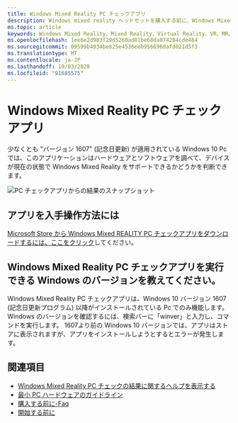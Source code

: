 ```yaml
---
title: Windows Mixed Reality PC チェックアプリ
description: Windows mixed reality ヘッドセットを購入する前に、Windows Mixed Reality PC チェックアプリを検索して使用し、PC の互換性をテストする方法について説明します。
ms.topic: article
keywords: Windows Mixed Reality、Mixed Reality、Virtual Reality、VR、MR、互換性、互換性、PC、システム要件
ms.openlocfilehash: 1ee6e2d983f29d5260ad81be68da874204cde464
ms.sourcegitcommit: 09599b4034be825e4536eeb9566968afd021d5f3
ms.translationtype: MT
ms.contentlocale: ja-JP
ms.lasthandoff: 10/03/2020
ms.locfileid: "91685575"
---
```

# <a name="windows-mixed-reality-pc-check-app"></a>Windows Mixed Reality PC チェックアプリ

少なくとも "バージョン 1607" (記念日更新) が適用されている Windows 10 Pc では、このアプリケーションはハードウェアとソフトウェアを調べて、デバイスが現在の状態で Windows Mixed Reality をサポートできるかどうかを判断できます。 

![PC チェックアプリからの結果のスナップショット](images/450px-snapshot-of-results-from-pc-check-app.png)

## <a name="how-do-i-get-the-app"></a>アプリを入手操作方法には

[Microsoft Store から Windows Mixed REALITY PC チェックアプリをダウンロードするには、ここをクリック](https://www.microsoft.com/en-us/store/p/windows-mixed-reality-pc-check/9nzvl19n7cnc)してください。

## <a name="what-versions-of-windows-can-run-the-windows-mixed-reality-pc-check-app"></a>Windows Mixed Reality PC チェックアプリを実行できる Windows のバージョンを教えてください。

Windows Mixed Reality PC チェックアプリは、Windows 10 バージョン 1607 (記念日更新プログラム) 以降がインストールされている Pc でのみ機能します。 Windows のバージョンを確認するには、検索バーに「winver」と入力し、コマンドを実行します。 1607より前の Windows 10 バージョンでは、アプリはストアに表示されますが、アプリをインストールしようとするとエラーが発生します。

## <a name="see-also"></a>関連項目
* [Windows Mixed Reality PC チェックの結果に関するヘルプを表示する](https://support.microsoft.com/en-us/help/4045777/windows-10-get-help-with-pc-compatibility-in-windows-mixed-reality)
* [最小 PC ハードウェアのガイドライン](windows-mixed-reality-minimum-pc-hardware-compatibility-guidelines.md)
* [購入する前に-Faq](before-you-buy-faqs.md)
* [開始する前に](before-you-start.md)
